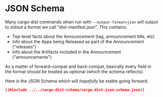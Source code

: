 # JSON Schema

Many cargo-dist commands when run with `--output-format=json` will output to stdout a format we call "dist-manifest.json". This contains:

* Top-level facts about the Announcement (tag, announcement title, etc)
* Info about the Apps being Released as part of the Announcement ("releases")
* Info about the Artifacts included in the Announcement ("announcements")

As a matter of forward-compat and back-compat, basically every field in the format should be treated as optional (which the schema reflects).

Here is the JSON Schema which will *hopefully* be stable going forward.

```json
{{#include ../../cargo-dist-schema/cargo-dist-json-schema.json}}
```